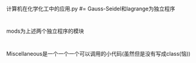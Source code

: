 #
计算机在化学化工中的应用.py
#=
Gauss-Seidel和lagrange为独立程序
#
mods为上述两个独立程序的模块
#
Miscellaneous是一个一个一个可以调用的小代码(虽然但是没有写成class(恼))
#
